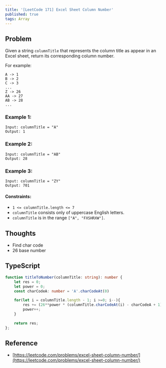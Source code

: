 ```yaml
---
title: '[LeetCode 171] Excel Sheet Column Number'
published: true
tags: Array
---
```


## Problem

Given a string `columnTitle` that represents the column title as appear in an
Excel sheet, return its corresponding column number.

For example:

```
A -> 1
B -> 2
C -> 3
...
Z -> 26
AA -> 27
AB -> 28 
...
```

### Example 1:

```
Input: columnTitle = "A"
Output: 1
```

### Example 2:

```
Input: columnTitle = "AB"
Output: 28
```

### Example 3:

```
Input: columnTitle = "ZY"
Output: 701
```
 
#### Constraints:

- `1 <= columnTitle.length <= 7`
- `columnTitle` consists only of uppercase English letters.
- `columnTitle` is in the range `["A", "FXSHRXW"]`.

## Thoughts

- Find char code
- 26 base number

## TypeScript

```typescript
function titleToNumber(columnTitle: string): number {
    let res = 0;
    let power = 0;
    const charCodeA: number = 'A'.charCodeAt(0)
    
    for(let i = columnTitle.length - 1; i >=0; i--){
        res += (26**power * (columnTitle.charCodeAt(i) - charCodeA + 1))
        power++;
    }
    
    return res;
};
```

## Reference

- [https://leetcode.com/problems/excel-sheet-column-number/](https://leetcode.com/problems/excel-sheet-column-number/)